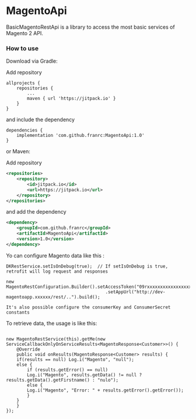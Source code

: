 # MagentoApi

BasicMagentoRestApi is a library to access the most basic services of Magento 2 API. 

### How to use

Download via Gradle:

  Add repository

```
allprojects {
	repositories {
		...
		maven { url 'https://jitpack.io' }
	}
}
```

and include the dependency

```
dependencies {
    implementation 'com.github.franrc:MagentoApi:1.0'
}
```

or Maven:

  Add repository 
  
```xml
<repositories>
	<repository>
	    <id>jitpack.io</id>
	    <url>https://jitpack.io</url>
	</repository>
</repositories>
```

and add the dependency

```xml
<dependency>
    <groupId>com.github.franrc</groupId>
    <artifactId>MagentoApi</artifactId>
    <version>1.0</version>
</dependency>
```

Yo can configure Magento data like this : 

```
DKRestService.setIsOnDebug(true);  // If setIsOnDebug is true, retrofit will log request and responses
        
new MagentoRestConfiguration.Builder().setAccessToken("09rxxxxxxxxxxxxxxxxx")
                                      .setAppUrl("http://dev-magentoapp.xxxxxx/rest/..").build();

It's also possible configure the consumerKey and ConsumerSecret constants

```

To retrieve data, the usage is like this: 

```

new MagentoRestService(this).getMe(new ServiceCallbackOnlyOnServiceResults<MagentoResponse<Customer>>() {
    @Override
    public void onResults(MagentoResponse<Customer> results) {
	if(results == null) Log.i("Magento", "null");
	else {
	    if (results.getError() == null)
		Log.i("Magento", results.getData() != null ? results.getData().getFirstname() : "nulo");
	    else {
		Log.i("Magento", "Error: " + results.getError().getError());
	    }
	}
    }
});
 ```

